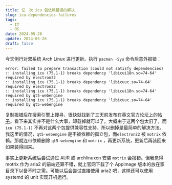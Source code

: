 ```yaml
---
title: 记一次 icu 包依赖错误的解决
slug: icu-dependencies-failures
tags:
  - IT
  - OS
date: 2024-05-26
update: 2024-05-26
draft: false
---
```

今天例行对双系统 Arch Linux 进行更新。执行 `pacman -Syu` 命令后意外报错：

```
error: failed to prepare transaction (could not satisfy dependencies)
:: installing icu (75.1-1) breaks dependency 'libicui18n.so=74-64' required by electron22
:: installing icu (75.1-1) breaks dependency 'libicuuc.so=74-64' required by electron22
:: installing icu (75.1-1) breaks dependency 'libicui18n.so=74-64' required by qt5-webengine
:: installing icu (75.1-1) breaks dependency 'libicuuc.so=74-64' required by qt5-webengine
```

复制报错后在搜索引擎上搜寻，很快就找到了三天前发布在英文官方论坛上的[帖子](https://bbs.archlinux.org/viewtopic.php?pid=2173001)。看下来其实并不是什么大事，卸载掉就可以了。大概由于这两个包太旧了，而 `icu (75.1-1)` 不再对这两个包提供兼容性支持，所以删掉是最简单的解决方法。我这里的情况，`qt5-webengine` 是不被依赖的孤立包，而`electron22` 被 `motrix` 依赖。那就连带依赖删除 `qt5-webengine` 和 `motrix` ，再更新系统，更新后再装回来<span class="heimu">如果装得回来</span>。

事实上更新系统后尝试通过 AUR 或 archlinuxcn 安装 `motrix` 会报错。但我觉得 motrix 作为 aria2 的前端还算不错，就上官网下载了个 Appimage 版本的放在家目录下以备不时之需。可能以后会尝试直接使用 aria2 吧，这样还可以使用 systemd 的 unit 实现开机运行。